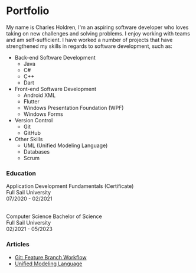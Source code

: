 

# Portfolio

My name is Charles Holdren, I'm an aspiring software developer who loves taking on new challenges and solving problems. I enjoy working with teams and am self-sufficient. I have worked a number of projects that have strengthened my skills in regards to software development, such as:

* Back-end Software Development
  * Java
  * C#
  * C++
  * Dart
* Front-end Software Development
  * Android XML
  * Flutter
  * Windows Presentation Foundation (WPF)
  * Windows Forms
* Version Control
  * Git
  * GitHub
* Other Skills
  * UML (Unified Modeling Language)
  * Databases
  * Scrum

### Education
Application Development Fundamentals (Certificate)<br>
Full Sail University<br>
07/2020 - 02/2021<br><br>


Computer Science Bachelor of Science<br>
Full Sail University<br>
02/2021 - 05/2023<br>

### Articles

- [Git: Feature Branch Workflow](https://holdrencharles-fs.github.io/Portfolio/docs/Holdren-Charles-Feature-Branch-Workflow)
- [Unified Modeling Language](https://holdrencharles-fs.github.io/Portfolio/docs/Unified%20Modeling%20Language/HoldrenCharles-UnifiedModelingLanguage)

